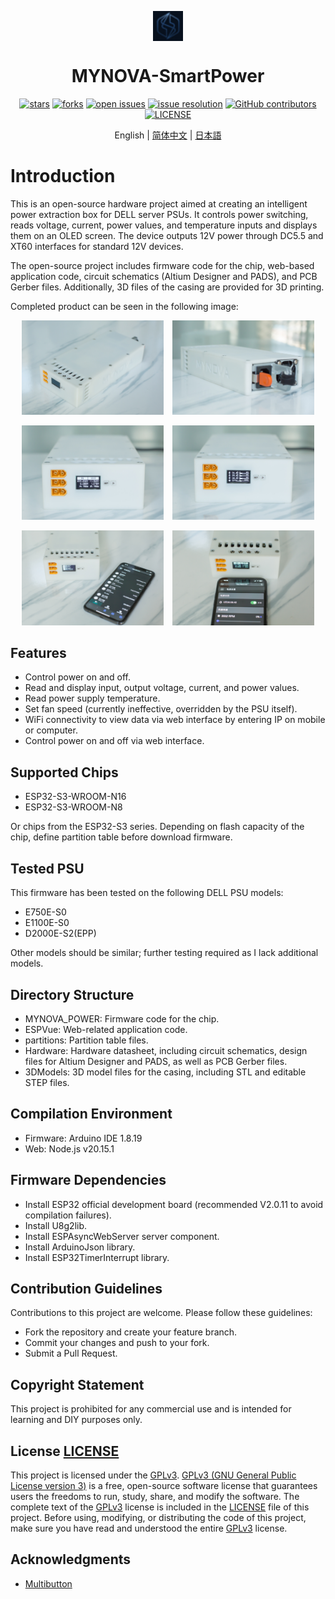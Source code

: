 <div id="top">
<p align="center">
  <img src="images/icon.png" width="48px" style="vertical-align:middle;display: inline-block;">

  <h1 align="center">MYNOVA-SmartPower</h1>
</p>
</div>
<div align="center">

[![stars](https://img.shields.io/github/stars/Tomosawa/MYNOVA-SmartPower.svg)](https://github.com/Tomosawa/MYNOVA-SmartPower)
[![forks](https://img.shields.io/github/forks/Tomosawa/MYNOVA-SmartPower.svg)](https://github.com/Tomosawa/MYNOVA-SmartPower)
[![open issues](https://img.shields.io/github/issues-raw/Tomosawa/MYNOVA-SmartPower.svg)](https://github.com/Tomosawa/MYNOVA-SmartPower/issues)
[![issue resolution](https://img.shields.io/github/issues-closed-raw/Tomosawa/MYNOVA-SmartPower.svg)](https://github.com/Tomosawa/MYNOVA-SmartPower/issues)
[![GitHub contributors](https://img.shields.io/github/contributors/Tomosawa/MYNOVA-SmartPower)](https://github.com/Tomosawa/MYNOVA-SmartPower/graphs/contributors)
[![LICENSE](https://img.shields.io/github/license/Tomosawa/MYNOVA-SmartPower)](https://github.com/Tomosawa/MYNOVA-SmartPower/blob/master/LICENSE)

English | [简体中文](README_zh-CN.md) | [日本語](README_ja-JP.md)

</div>

# Introduction

This is an open-source hardware project aimed at creating an intelligent power extraction box for DELL server PSUs. It controls power switching, reads voltage, current, power values, and temperature inputs and displays them on an OLED screen. The device outputs 12V power through DC5.5 and XT60 interfaces for standard 12V devices.

The open-source project includes firmware code for the chip, web-based application code, circuit schematics (Altium Designer and PADS), and PCB Gerber files. Additionally, 3D files of the casing are provided for 3D printing.


Completed product can be seen in the following image:

<center>

<p float="left">
  <img src="images/1.jpg" alt="Image 1" width="45%" style="margin-right:10px;"/>
  <img src="images/2.jpg" alt="Image 2" width="45%" />
</p>
<p float="left">
  <img src="images/3.jpg" alt="Image 1" width="45%" style="margin-right:10px;"/>
  <img src="images/4.jpg" alt="Image 2" width="45%" />
</p>
<p float="left">
  <img src="images/5.jpg" alt="Image 1" width="45%" style="margin-right:10px;"/>
  <img src="images/6.jpg" alt="Image 2" width="45%" />
</p>

</center>

## Features

- Control power on and off.
- Read and display input, output voltage, current, and power values.
- Read power supply temperature.
- Set fan speed (currently ineffective, overridden by the PSU itself).
- WiFi connectivity to view data via web interface by entering IP on mobile or computer.
- Control power on and off via web interface.

## Supported Chips

- ESP32-S3-WROOM-N16
- ESP32-S3-WROOM-N8

Or chips from the ESP32-S3 series. Depending on flash capacity of the chip, define partition table before download firmware.

## Tested PSU

This firmware has been tested on the following DELL PSU models:
- E750E-S0
- E1100E-S0
- D2000E-S2(EPP)

Other models should be similar; further testing required as I lack additional models.

## Directory Structure

- MYNOVA_POWER: Firmware code for the chip.
- ESPVue: Web-related application code.
- partitions: Partition table files.
- Hardware: Hardware datasheet, including circuit schematics, design files for Altium Designer and PADS, as well as PCB Gerber files.
- 3DModels: 3D model files for the casing, including STL and editable STEP files.

## Compilation Environment

- Firmware: Arduino IDE 1.8.19
- Web: Node.js v20.15.1

## Firmware Dependencies

- Install ESP32 official development board (recommended V2.0.11 to avoid compilation failures).
- Install U8g2lib.
- Install ESPAsyncWebServer server component.
- Install ArduinoJson library.
- Install ESP32TimerInterrupt library.

## Contribution Guidelines

Contributions to this project are welcome. Please follow these guidelines:
- Fork the repository and create your feature branch.
- Commit your changes and push to your fork.
- Submit a Pull Request.

## Copyright Statement

This project is prohibited for any commercial use and is intended for learning and DIY purposes only.

## License [LICENSE](LICENSE)

This project is licensed under the [GPLv3](LICENSE). [GPLv3 (GNU General Public License version 3)](LICENSE) is a free, open-source software license that guarantees users the freedoms to run, study, share, and modify the software.
The complete text of the [GPLv3](LICENSE) license is included in the [LICENSE](LICENSE) file of this project. Before using, modifying, or distributing the code of this project, make sure you have read and understood the entire [GPLv3](LICENSE) license.

## Acknowledgments

- [Multibutton](https://github.com/0x1abin/MultiButton)